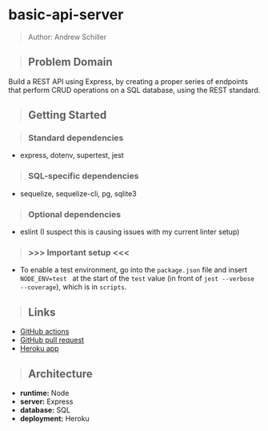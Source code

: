 # basic-api-server

> Author: Andrew Schiller

> ## Problem Domain

Build a REST API using Express, by creating a proper series of endpoints that perform CRUD operations on a SQL database, using the REST standard.

> ## Getting Started

> ### Standard dependencies

- express, dotenv, supertest, jest

> ### SQL-specific dependencies

- sequelize, sequelize-cli, pg, sqlite3

> ### Optional dependencies

- eslint (I suspect this is causing issues with my current linter setup)

> ### >>> **Important setup** <<<

- To enable a test environment, go into the `package.json` file and insert `NODE_ENV=test ` at the start of the `test` value (in front of `jest --verbose --coverage`), which is in `scripts`.

> ## Links

- [GitHub actions](https://github.com/schillerandrew/basic-api-server/actions)
- [GitHub pull request](https://github.com/schillerandrew/basic-api-server/pull/3)
- [Heroku app](https://schiller-lab2-basic-api-server.herokuapp.com/)

> ## Architecture

- **runtime:** Node
- **server:** Express
- **database:** SQL
- **deployment:** Heroku

